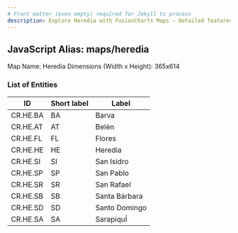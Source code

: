 ```yaml
---
# Front matter (even empty) required for Jekyll to process
description: Explore Heredia with FusionCharts Maps – Detailed features for seamless integration. Try now & enhance your data visualization today! 
---
```


## JavaScript Alias: maps/heredia

Map Name: Heredia
Dimensions (Width x Height): 365x614



### List of Entities

ID | Short label | Label   | 
---|---|---|
CR.HE.BA| BA | Barva         |
CR.HE.AT| AT | Belén         |
CR.HE.FL| FL | Flores        | 
CR.HE.HE| HE | Heredia       |
CR.HE.SI| SI | San Isidro    |
CR.HE.SP| SP | San Pablo     |
CR.HE.SR| SR | San Rafael    |
CR.HE.SB| SB | Santa Bárbara |
CR.HE.SD| SD | Santo Domingo |
CR.HE.SA| SA | SarapiquÍ     |
